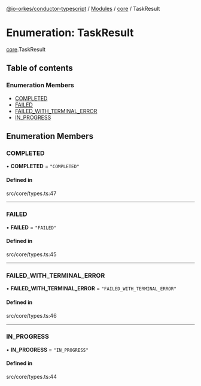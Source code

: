 [@io-orkes/conductor-typescript](../README.md) / [Modules](../modules.md) / [core](../modules/core.md) / TaskResult

# Enumeration: TaskResult

[core](../modules/core.md).TaskResult

## Table of contents

### Enumeration Members

- [COMPLETED](core.TaskResult.md#completed)
- [FAILED](core.TaskResult.md#failed)
- [FAILED\_WITH\_TERMINAL\_ERROR](core.TaskResult.md#failed_with_terminal_error)
- [IN\_PROGRESS](core.TaskResult.md#in_progress)

## Enumeration Members

### COMPLETED

• **COMPLETED** = ``"COMPLETED"``

#### Defined in

src/core/types.ts:47

___

### FAILED

• **FAILED** = ``"FAILED"``

#### Defined in

src/core/types.ts:45

___

### FAILED\_WITH\_TERMINAL\_ERROR

• **FAILED\_WITH\_TERMINAL\_ERROR** = ``"FAILED_WITH_TERMINAL_ERROR"``

#### Defined in

src/core/types.ts:46

___

### IN\_PROGRESS

• **IN\_PROGRESS** = ``"IN_PROGRESS"``

#### Defined in

src/core/types.ts:44
